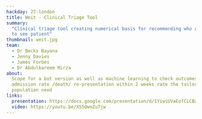 ```yaml
---
hackday: 27-london
title: Weit - Clinical Triage Tool
summary:
  "Clinical triage tool creating numerical basis for recommending who and when
  to see patient"
thumbnail: weit.jpg
team:
  - Dr Becks Bayana
  - Jenny Davies
  - James Forbes
  - Dr Abdulkareem Mirza
about:
  Scope for a bot version as well as machine learning to check outcomes eg hospital
  admission rate /death/ re-presentation within 2 weeks rate the tailor resources to
  population need
links:
  presentation: https://docs.google.com/presentation/d/1YiwiUVaEofCLCBaRveB5pniCrMgZKB8oxACGlH8Dczc
  video: https://youtu.be/XS5QwnZuTjw
---
```

